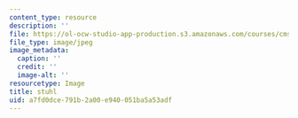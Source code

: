 ```yaml
---
content_type: resource
description: ''
file: https://ol-ocw-studio-app-production.s3.amazonaws.com/courses/cms-633-digital-humanities-spring-2015/a7fd0dce791b2a00e940051ba5a53adf_IMG_8842.jpg
file_type: image/jpeg
image_metadata:
  caption: ''
  credit: ''
  image-alt: ''
resourcetype: Image
title: stuhl
uid: a7fd0dce-791b-2a00-e940-051ba5a53adf
---
```

